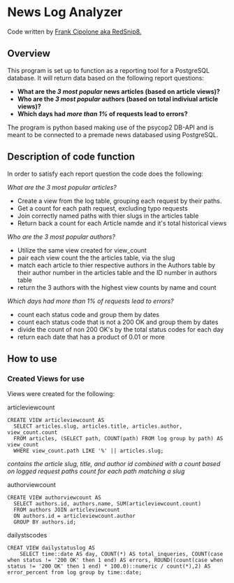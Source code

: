 # News Log Analyzer

Code written by [Frank Cipolone aka RedSnip8.](https://github.com/RedSnip8)

## Overview
This program is set up to function as a reporting tool for a PostgreSQL database. It will return data based on the following report questions:

  * __What are the *3 most popular* news articles (based on article views)?__
  * __Who are the *3 most popular* authors (based on total indiviual article views)?__
  * __Which days had *more than 1%* of requests lead to errors?__

The program is python based making use of the psycop2 DB-API and is meant to be connected to a premade news databased using PostgreSQL.

## Description of code function

In order to satisfy each report question the code does the following:

  _What are the 3 most popular articles?_
  * Create a view from the log table, grouping each request by their paths.
  * Get a count for each path request, excluding typo requests
  * Join correctly named paths with thier slugs in the articles table
  * Return back a count for each Article namde and it's total historical views

  _Who are the 3 most popular authors?_
  * Utilize the same view created for view_count
  * pair each view count the the articles table, via the slug
  * match each article to thier respective authors in the Authors table by their author number in the articles table and the ID number in authors table
  * return the 3  authors with the highest view counts by name and count

  _Which days had more than 1% of requests lead to errors?_
  * count each status code and group them by dates
  * count each status code that is not a 200 OK and group them by dates
  * divide the count of non 200 OK's by the total status codes for each day
  * return each date that has a product of 0.01 or more


## How to use



### Created Views for use
Views were created for the following:

articleviewcount
```
CREATE VIEW articleviewcount AS
  SELECT articles.slug, articles.title, articles.author, view_count.count 
  FROM articles, (SELECT path, COUNT(path) FROM log group by path) AS view_count 
  WHERE view_count.path LIKE '%' || articles.slug;
```
_contains the article slug, title, and author id combined with a count based on logged request paths count for each path matching a slug_

authorviewcount
```
CREATE VIEW authorviewcount AS
  SELECT authors.id, authors.name, SUM(articleviewcount.count) 
  FROM authors JOIN articleviewcount 
  ON authors.id = articleviewcount.author 
  GROUP BY authors.id;
```

dailystscodes
```
CREAT VIEW dailystatuslog AS
    SELECT time::date AS day, COUNT(*) AS total_inqueries, COUNT(case when status != '200 OK' then 1 end) AS errors, ROUND((count(case when status != '200 OK' then 1 end) * 100.0)::numeric / count(*),2) AS error_percent from log group by time::date;
```